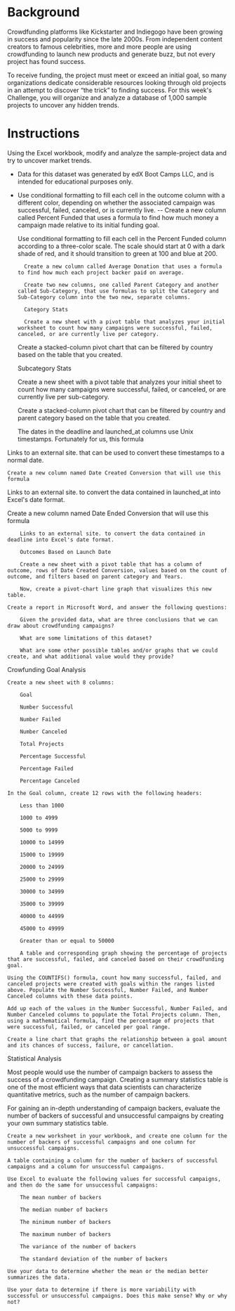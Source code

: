 # Background

Crowdfunding platforms like Kickstarter and Indiegogo have been growing in success and popularity since the late 2000s. From independent content creators to famous celebrities, more and more people are using crowdfunding to launch new products and generate buzz, but not every project has found success.

To receive funding, the project must meet or exceed an initial goal, so many organizations dedicate considerable resources looking through old projects in an attempt to discover “the trick” to finding success. For this week's Challenge, you will organize and analyze a database of 1,000 sample projects to uncover any hidden trends.

# Instructions

Using the Excel workbook, modify and analyze the sample-project data and try to uncover market trends.

- Data for this dataset was generated by edX Boot Camps LLC, and is intended for educational purposes only.

- Use conditional formatting to fill each cell in the outcome column with a different color, depending on whether the associated campaign was successful, failed, canceled, or is currently live.
-- Create a new column called Percent Funded that uses a formula to find how much money a campaign made relative to its initial funding goal.

    Use conditional formatting to fill each cell in the Percent Funded column according to a three-color scale. The scale should start at 0 with a dark shade of red, and it should transition to green at 100 and blue at 200.

        Create a new column called Average Donation that uses a formula to find how much each project backer paid on average.

        Create two new columns, one called Parent Category and another called Sub-Category, that use formulas to split the Category and Sub-Category column into the two new, separate columns.

        Category Stats

        Create a new sheet with a pivot table that analyzes your initial worksheet to count how many campaigns were successful, failed, canceled, or are currently live per category.

    Create a stacked-column pivot chart that can be filtered by country based on the table that you created.

    Subcategory Stats

    Create a new sheet with a pivot table that analyzes your initial sheet to count how many campaigns were successful, failed, or canceled, or are currently live per sub-category.

    Create a stacked-column pivot chart that can be filtered by country and parent category based on the table that you created.

    The dates in the deadline and launched_at columns use Unix timestamps. Fortunately for us, this formula 

Links to an external site. that can be used to convert these timestamps to a normal date.

    Create a new column named Date Created Conversion that will use this formula 

Links to an external site. to convert the data contained in launched_at into Excel's date format.

Create a new column named Date Ended Conversion that will use this formula

        Links to an external site. to convert the data contained in deadline into Excel's date format.

        Outcomes Based on Launch Date

        Create a new sheet with a pivot table that has a column of outcome, rows of Date Created Conversion, values based on the count of outcome, and filters based on parent category and Years.

        Now, create a pivot-chart line graph that visualizes this new table.

    Create a report in Microsoft Word, and answer the following questions:

        Given the provided data, what are three conclusions that we can draw about crowdfunding campaigns?

        What are some limitations of this dataset?

        What are some other possible tables and/or graphs that we could create, and what additional value would they provide?

Crowfunding Goal Analysis

    Create a new sheet with 8 columns:

        Goal

        Number Successful

        Number Failed

        Number Canceled

        Total Projects

        Percentage Successful

        Percentage Failed

        Percentage Canceled

    In the Goal column, create 12 rows with the following headers:

        Less than 1000

        1000 to 4999

        5000 to 9999

        10000 to 14999

        15000 to 19999

        20000 to 24999

        25000 to 29999

        30000 to 34999

        35000 to 39999

        40000 to 44999

        45000 to 49999

        Greater than or equal to 50000

        A table and corresponding graph showing the percentage of projects that are successful, failed, and canceled based on their crowdfunding goal.

    Using the COUNTIFS() formula, count how many successful, failed, and canceled projects were created with goals within the ranges listed above. Populate the Number Successful, Number Failed, and Number Canceled columns with these data points.

    Add up each of the values in the Number Successful, Number Failed, and Number Canceled columns to populate the Total Projects column. Then, using a mathematical formula, find the percentage of projects that were successful, failed, or canceled per goal range.

    Create a line chart that graphs the relationship between a goal amount and its chances of success, failure, or cancellation.

Statistical Analysis

Most people would use the number of campaign backers to assess the success of a crowdfunding campaign. Creating a summary statistics table is one of the most efficient ways that data scientists can characterize quantitative metrics, such as the number of campaign backers.

For gaining an in-depth understanding of campaign backers, evaluate the number of backers of successful and unsuccessful campaigns by creating your own summary statistics table.

    Create a new worksheet in your workbook, and create one column for the number of backers of successful campaigns and one column for unsuccessful campaigns.

    A table containing a column for the number of backers of successful campaigns and a column for unsuccessful campaigns.

    Use Excel to evaluate the following values for successful campaigns, and then do the same for unsuccessful campaigns:

        The mean number of backers

        The median number of backers

        The minimum number of backers

        The maximum number of backers

        The variance of the number of backers

        The standard deviation of the number of backers

    Use your data to determine whether the mean or the median better summarizes the data.

    Use your data to determine if there is more variability with successful or unsuccessful campaigns. Does this make sense? Why or why not?
